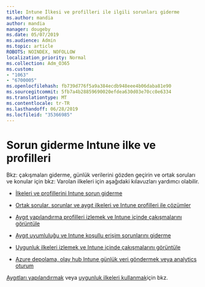 ```yaml
---
title: Intune İlkesi ve profilleri ile ilgili sorunları giderme
ms.author: mandia
author: mandia
manager: dougeby
ms.date: 05/07/2019
ms.audience: Admin
ms.topic: article
ROBOTS: NOINDEX, NOFOLLOW
localization_priority: Normal
ms.collection: Adm_O365
ms.custom:
- "1063"
- "6700005"
ms.openlocfilehash: fb739d776f5a9a384ecdb948eee4b06daba81e90
ms.sourcegitcommit: 5fb7a4b28859690020efdea630d03e70cc0e6334
ms.translationtype: MT
ms.contentlocale: tr-TR
ms.lasthandoff: 06/28/2019
ms.locfileid: "35366985"
---
```

# <a name="troubleshooting-intune-policy-and-profiles"></a>Sorun giderme Intune ilke ve profilleri

Bkz: çakışmaları giderme, günlük verilerini gözden geçirin ve ortak soruları ve konular için bkz: Varolan ilkeleri için aşağıdaki kılavuzları yardımcı olabilir.

- [İlkeleri ve profillerini Intune sorun giderme](https://docs.microsoft.com/intune/troubleshoot-policies-in-microsoft-intune)

- [Ortak sorular, sorunlar ve aygıt ilkeleri ve Intune profilleri ile çözümler](https://docs.microsoft.com/intune/device-profile-troubleshoot)

- [Aygıt yapılandırma profilleri izlemek ve Intune içinde çakışmalarını görüntüle](https://docs.microsoft.com/intune/device-profile-monitor)

- [Aygıt uyumluluğu ve Intune koşullu erişim sorunlarını giderme](https://docs.microsoft.com/intune/troubleshoot-conditional-access)

- [Uygunluk ilkeleri izlemek ve Intune içinde çakışmalarını görüntüle](https://docs.microsoft.com/intune/compliance-policy-monitor)

- [Azure depolama, olay hub Intune günlük veri göndermek veya analytics oturum](https://docs.microsoft.com/intune/review-logs-using-azure-monitor)

[Aygıtları yapılandırmak](https://docs.microsoft.com/intune/device-profiles) veya [uygunluk ilkeleri kullanmak](https://docs.microsoft.com/intune/device-compliance-get-started)için bkz.